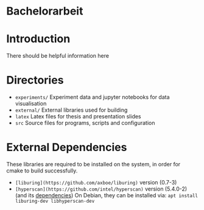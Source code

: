 # Bachelorarbeit

# Introduction
There should be helpful information here

# Directories
- `experiments/` Experiment data and jupyter notebooks for data visualisation
- `external/` External libraries used for building
- `latex` Latex files for thesis and presentation slides
- `src` Source files for programs, scripts and configuration

# External Dependencies
These libraries are required to be installed on the system, in order for cmake to build
successfully. 
- `[liburing](https://github.com/axboe/liburing)` version (0.7-3)
- `[hyperscan](https://github.com/intel/hyperscan)` version (5.4.0-2) (and its [dependencies](https://intel.github.io/hyperscan/dev-reference/getting_started.html#)) 
On Debian, they can be installed via: `apt install liburing-dev libhyperscan-dev` 

